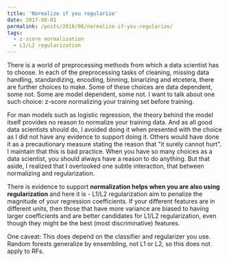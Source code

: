 ```yaml
---
title: 'Normalize if you regularize'
date: 2017-08-01
permalink: /posts/2018/08/normalize-if-you-regularize/
tags:
  - z-score normalization
  - L1/L2 regularization
---
```


There is a world of preprocessing methods from which a data scientist has to choose. In each of the preprocessing tasks of cleaning, missing data handling, standardizing, encoding, binning, binarizing and etcetera, there are further choices to make. Some of these choices are data dependent, some not. Some are model dependent, some not. I want to talk about one such choice: z-score normalizing your training set before training.

For man models such as logistic regression, the theory behind the model itself provides no reason to normalize your training data. And as all good data scientists should do, I avoided doing it when presented with the choice as I did not have any evidence to support doing it. Others would have done it as a precautionary measure stating the reason that "it surely cannot hurt". I maintain that this is bad practice. When you have so many choices as a data scientist, you should always have a reason to do anything. But that aside, I realized that I overlooked one subtle interaction, that between normalizing and regularization.

There is evidence to support **normalization helps when you are also using regularization** and here it is - 
L1/L2 regularization aim to penalize the magnitude of your regression coefficients. If your different features are in different units, then those that have more variance are biased to having larger coefficients and are better candidates for L1/L2 regularization, even though they might be the best (most discriminative) features.

One caveat: This does depend on the classifier and regularizer you use. Random forests generalize by ensembling, not L1 or L2, so this does not apply to RFs.
